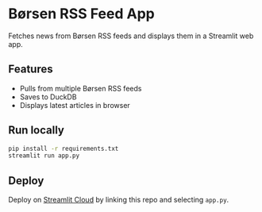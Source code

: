 # Børsen RSS Feed App

Fetches news from Børsen RSS feeds and displays them in a Streamlit web app.

## Features
- Pulls from multiple Børsen RSS feeds
- Saves to DuckDB
- Displays latest articles in browser

## Run locally

```bash
pip install -r requirements.txt
streamlit run app.py
```

## Deploy

Deploy on [Streamlit Cloud](https://streamlit.io/cloud) by linking this repo and selecting `app.py`.
